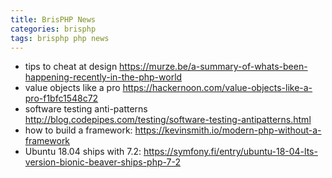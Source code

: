 ```yaml
---
title: BrisPHP News
categories: brisphp
tags: brisphp php news
---
```


* tips to cheat at design https://murze.be/a-summary-of-whats-been-happening-recently-in-the-php-world
* value objects like a pro https://hackernoon.com/value-objects-like-a-pro-f1bfc1548c72
* software testing anti-patterns http://blog.codepipes.com/testing/software-testing-antipatterns.html
* how to build a framework: https://kevinsmith.io/modern-php-without-a-framework
* Ubuntu 18.04 ships with 7.2: https://symfony.fi/entry/ubuntu-18-04-lts-version-bionic-beaver-ships-php-7-2

